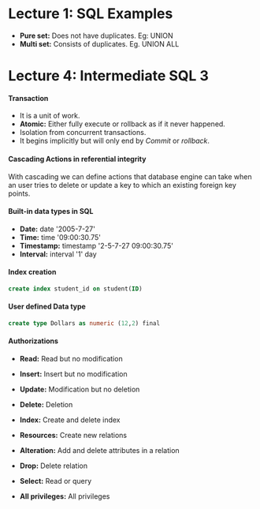 # Lecture 1: SQL Examples

- **Pure set:** Does not have duplicates. Eg: UNION
- **Multi set:** Consists of duplicates. Eg. UNION ALL

# Lecture 4: Intermediate SQL 3

#### Transaction

- It is a unit of work.
- **Atomic:** Either fully execute or rollback as if it never happened.
- Isolation from concurrent transactions.
- It begins implicitly but will only end by *Commit* or *rollback*.

#### Cascading Actions in referential integrity

With cascading we can define actions that database engine can take when an user tries to delete or update a key to which an existing foreign key points.

#### Built-in data types in SQL

- **Date:** date '2005-7-27'
- **Time:** time '09:00:30.75'
- **Timestamp:** timestamp '2-5-7-27 09:00:30.75'
- **Interval:** interval '1' day

#### Index creation

```SQL
create index student_id on student(ID)
```

#### User defined Data type

```SQL
create type Dollars as numeric (12,2) final
```

#### Authorizations

- **Read:** Read but no modification
- **Insert:** Insert but no modification
- **Update:** Modification but no deletion
- **Delete:** Deletion

- **Index:** Create and delete index
- **Resources:** Create new relations
- **Alteration:** Add and delete attributes in a relation
- **Drop:** Delete relation

- **Select:** Read or query
- **All privileges:** All privileges


